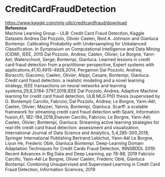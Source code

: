 # CreditCardFraudDetection <DATASET LINK BELOW><br/>
 https://www.kaggle.com/mlg-ulb/creditcardfraud/download<br/>
**Reference**<br/>
Machine Learning Group - ULB: Credit Card Fraud Detection, Kaggle Datasets
Andrea Dal Pozzolo, Olivier Caelen, Reid A. Johnson and Gianluca Bontempi. Calibrating Probability with Undersampling for Unbalanced Classification. In Symposium on Computational Intelligence and Data Mining (CIDM), IEEE, 2015
Dal Pozzolo, Andrea; Caelen, Olivier; Le Borgne, Yann-Ael; Waterschoot, Serge; Bontempi, Gianluca. Learned lessons in credit card fraud detection from a practitioner perspective, Expert systems with applications,41,10,4915-4928,2014, Pergamon
Dal Pozzolo, Andrea; Boracchi, Giacomo; Caelen, Olivier; Alippi, Cesare; Bontempi, Gianluca. Credit card fraud detection: a realistic modeling and a novel learning strategy, IEEE transactions on neural networks and learning systems,29,8,3784-3797,2018,IEEE
Dal Pozzolo, Andrea. Adaptive Machine learning for credit card fraud detection, ULB MLG PhD thesis (supervised by G. Bontempi)
Carcillo, Fabrizio; Dal Pozzolo, Andrea; Le Borgne, Yann-Aël; Caelen, Olivier; Mazzer, Yannis; Bontempi, Gianluca. Scarff: a scalable framework for streaming credit card fraud detection with Spark, Information fusion,41, 182-194,2018,Elsevier
Carcillo, Fabrizio; Le Borgne, Yann-Aël; Caelen, Olivier; Bontempi, Gianluca. Streaming active learning strategies for real-life credit card fraud detection: assessment and visualization, International Journal of Data Science and Analytics, 5,4,285-300,2018, Springer International Publishing
Bertrand Lebichot, Yann-Aël Le Borgne, Liyun He, Frederic Oblé, Gianluca Bontempi. Deep-Learning Domain Adaptation Techniques for Credit Cards Fraud Detection, INNSBDDL 2019: Recent Advances in Big Data and Deep Learning, pp 78-88, 2019
Fabrizio Carcillo, Yann-Aël Le Borgne, Olivier Caelen, Frederic Oblé, Gianluca Bontempi. Combining Unsupervised and Supervised Learning in Credit Card Fraud Detection, Information Sciences, 2019
